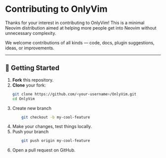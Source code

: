 # Contributing to OnlyVim

Thanks for your interest in contributing to OnlyVim! This is a minimal Neovim distribution aimed at helping more people get into Neovim without unnecessary complexity.

We welcome contributions of all kinds — code, docs, plugin suggestions, ideas, or improvements.

---

## 🚀 Getting Started

1. **Fork** this repository.
2. **Clone** your fork:
   ```bash
   git clone https://github.com/<your-username>/OnlyVim.git
   cd OnlyVim
   ```
3. Create new branch
    ```bash
        git checkout -b my-cool-feature
    ```
4. Make your changes, test things locally.
5. Push your branch
    ```bash
        git push origin my-cool-feature
    ```
6. Open a pull request on GitHub.
